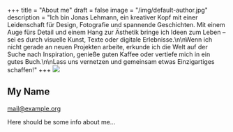 +++
title = "About me"
draft = false
image = "/img/default-author.jpg"
description = "Ich bin Jonas Lehmann, ein kreativer Kopf mit einer Leidenschaft für Design, Fotografie und spannende Geschichten. Mit einem Auge fürs Detail und einem Hang zur Ästhetik bringe ich Ideen zum Leben – sei es durch visuelle Kunst, Texte oder digitale Erlebnisse.\n\nWenn ich nicht gerade an neuen Projekten arbeite, erkunde ich die Welt auf der Suche nach Inspiration, genieße guten Kaffee oder vertiefe mich in ein gutes Buch.\n\nLass uns vernetzen und gemeinsam etwas Einzigartiges schaffen!"
+++
![](/img/default-author.jpg)

## My Name

mail@example.org

Here should be some info about me...